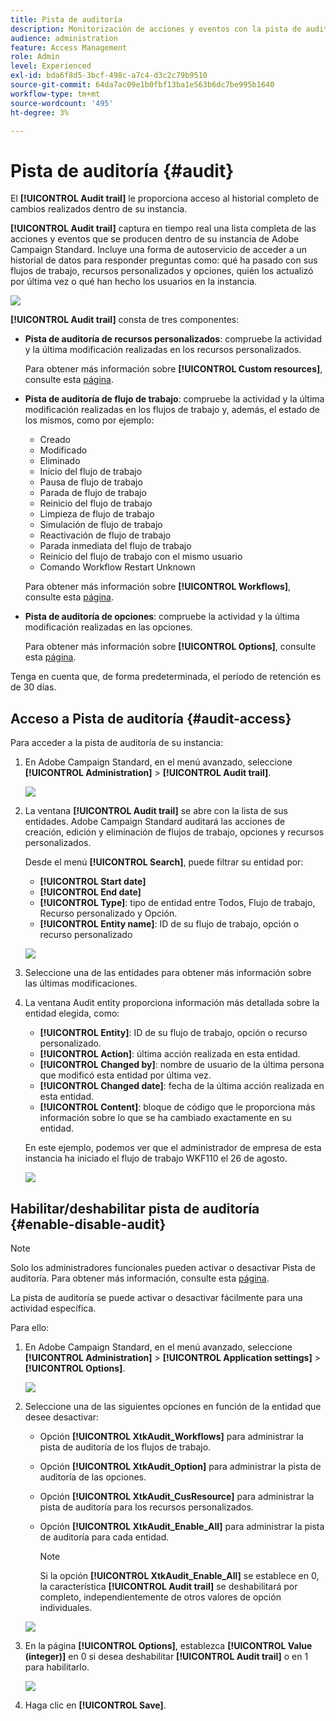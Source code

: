 ```yaml
---
title: Pista de auditoría
description: Monitorización de acciones y eventos con la pista de auditoría de Campaign
audience: administration
feature: Access Management
role: Admin
level: Experienced
exl-id: bda6f8d5-3bcf-498c-a7c4-d3c2c79b9510
source-git-commit: 64da7ac09e1b0fbf13ba1e563b6dc7be995b1640
workflow-type: tm+mt
source-wordcount: '495'
ht-degree: 3%

---
```


# Pista de auditoría {#audit}

El **[!UICONTROL Audit trail]** le proporciona acceso al historial completo de cambios realizados dentro de su instancia.

**[!UICONTROL Audit trail]** captura en tiempo real una lista completa de las acciones y eventos que se producen dentro de su instancia de Adobe Campaign Standard. Incluye una forma de autoservicio de acceder a un historial de datos para responder preguntas como: qué ha pasado con sus flujos de trabajo, recursos personalizados y opciones, quién los actualizó por última vez o qué han hecho los usuarios en la instancia.

![](assets/audit-trail.png)

**[!UICONTROL Audit trail]** consta de tres componentes:

* **Pista de auditoría de recursos personalizados**: compruebe la actividad y la última modificación realizadas en los recursos personalizados.

  Para obtener más información sobre **[!UICONTROL Custom resources]**, consulte esta [página](../../developing/using/key-steps-to-add-a-resource.md).

* **Pista de auditoría de flujo de trabajo**: compruebe la actividad y la última modificación realizadas en los flujos de trabajo y, además, el estado de los mismos, como por ejemplo:

   * Creado
   * Modificado
   * Eliminado
   * Inicio del flujo de trabajo
   * Pausa de flujo de trabajo
   * Parada de flujo de trabajo
   * Reinicio del flujo de trabajo
   * Limpieza de flujo de trabajo
   * Simulación de flujo de trabajo
   * Reactivación de flujo de trabajo
   * Parada inmediata del flujo de trabajo
   * Reinicio del flujo de trabajo con el mismo usuario
   * Comando Workflow Restart Unknown

  Para obtener más información sobre **[!UICONTROL Workflows]**, consulte esta [página](../../automating/using/get-started-workflows.md).

* **Pista de auditoría de opciones**: compruebe la actividad y la última modificación realizadas en las opciones.

  Para obtener más información sobre **[!UICONTROL Options]**, consulte esta [página](../../administration/using/about-campaign-standard-settings.md).

Tenga en cuenta que, de forma predeterminada, el período de retención es de 30 días.

## Acceso a Pista de auditoría {#audit-access}

Para acceder a la pista de auditoría de su instancia:

1. En Adobe Campaign Standard, en el menú avanzado, seleccione **[!UICONTROL Administration]** > **[!UICONTROL Audit trail]**.

   ![](assets/audit-trail.png)

1. La ventana **[!UICONTROL Audit trail]** se abre con la lista de sus entidades. Adobe Campaign Standard auditará las acciones de creación, edición y eliminación de flujos de trabajo, opciones y recursos personalizados.

   Desde el menú **[!UICONTROL Search]**, puede filtrar su entidad por:

   * **[!UICONTROL Start date]**
   * **[!UICONTROL End date]**
   * **[!UICONTROL Type]**: tipo de entidad entre Todos, Flujo de trabajo, Recurso personalizado y Opción.
   * **[!UICONTROL Entity name]**: ID de su flujo de trabajo, opción o recurso personalizado

   ![](assets/audit-trail_2.png)

1. Seleccione una de las entidades para obtener más información sobre las últimas modificaciones.

1. La ventana Audit entity proporciona información más detallada sobre la entidad elegida, como:

   * **[!UICONTROL Entity]**: ID de su flujo de trabajo, opción o recurso personalizado.
   * **[!UICONTROL Action]**: última acción realizada en esta entidad.
   * **[!UICONTROL Changed by]**: nombre de usuario de la última persona que modificó esta entidad por última vez.
   * **[!UICONTROL Changed date]**: fecha de la última acción realizada en esta entidad.
   * **[!UICONTROL Content]**: bloque de código que le proporciona más información sobre lo que se ha cambiado exactamente en su entidad.

   En este ejemplo, podemos ver que el administrador de empresa de esta instancia ha iniciado el flujo de trabajo WKF110 el 26 de agosto.

   ![](assets/audit-trail_3.png)

## Habilitar/deshabilitar pista de auditoría {#enable-disable-audit}

>[!NOTE]
>
> Solo los administradores funcionales pueden activar o desactivar Pista de auditoría. Para obtener más información, consulte esta [página](../../administration/using/users-management.md#functional-administrators).

La pista de auditoría se puede activar o desactivar fácilmente para una actividad específica.

Para ello:

1. En Adobe Campaign Standard, en el menú avanzado, seleccione **[!UICONTROL Administration]** > **[!UICONTROL Application settings]** > **[!UICONTROL Options]**.

   ![](assets/audit-trail_4.png)

1. Seleccione una de las siguientes opciones en función de la entidad que desee desactivar:

   * Opción **[!UICONTROL XtkAudit_Workflows]** para administrar la pista de auditoría de los flujos de trabajo.
   * Opción **[!UICONTROL XtkAudit_Option]** para administrar la pista de auditoría de las opciones.
   * Opción **[!UICONTROL XtkAudit_CusResource]** para administrar la pista de auditoría para los recursos personalizados.
   * Opción **[!UICONTROL XtkAudit_Enable_All]** para administrar la pista de auditoría para cada entidad.

     >[!NOTE]
     >
     >Si la opción **[!UICONTROL XtkAudit_Enable_All]** se establece en 0, la característica **[!UICONTROL Audit trail]** se deshabilitará por completo, independientemente de otros valores de opción individuales.

   ![](assets/audit-trail_5.png)

1. En la página **[!UICONTROL Options]**, establezca **[!UICONTROL Value (integer)]** en 0 si desea deshabilitar **[!UICONTROL Audit trail]** o en 1 para habilitarlo.

   ![](assets/audit-trail_6.png)

1. Haga clic en **[!UICONTROL Save]**.
